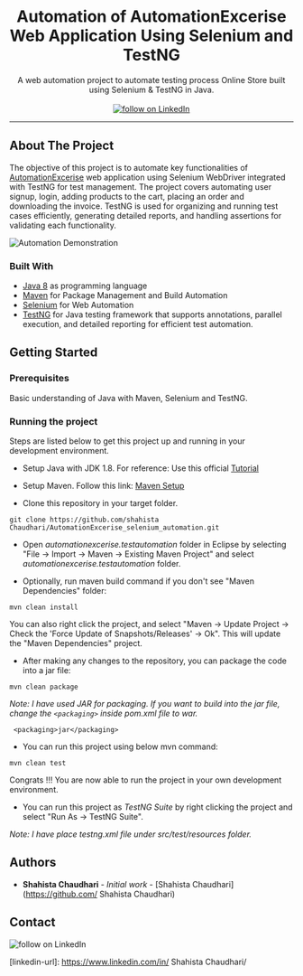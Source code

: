 <!-- PROJECT HEADER -->
<p align="center">
  <!--PROJECT TITLE AND DESCRIPTION -->
 <h1 align="center">Automation of AutomationExcerise Web Application Using Selenium and TestNG</h1>

  <p align="center">
    A web automation project to automate testing process Online Store built using Selenium & TestNG in Java.
    <br /><br/>
    <a href="https://www.linkedin.com/in/Shahista Chaudhari/">
        <img src="https://img.shields.io/badge/-LinkedIn-black.svg?style=for-the-badge&logo=linkedin&colorB=555"
            alt="follow on LinkedIn"></a>
  </p>
</p>
<hr>

<!-- ABOUT THE PROJECT -->

## About The Project
The objective of this project is to automate key functionalities of [AutomationExcerise](https://automationexercise.com/) web application using Selenium WebDriver integrated with TestNG for test management. The project covers automating user signup, login, adding products to the cart, placing an order and downloading the invoice. TestNG is used for organizing and running test cases efficiently, generating detailed reports, and handling assertions for validating each functionality.

![Automation Demonstration](./automation.gif)

### Built With
* [Java 8](https://www.oracle.com/java/technologies/javase/javase-jdk8-downloads.html) as programming language
* [Maven](https://maven.apache.org/) for Package Management and Build Automation
* [Selenium](https://www.selenium.dev/) for Web Automation
* [TestNG](https://testng.org/) for Java testing framework that supports annotations, parallel execution, and detailed reporting for efficient test automation.

<!-- GETTING STARTED -->
## Getting Started

### Prerequisites
  Basic understanding of Java with Maven, Selenium and TestNG.

### Running the project
Steps are listed below to get this project up and running in your development environment.

* Setup Java with JDK 1.8. For reference: Use this official [Tutorial](https://docs.oracle.com/javase/10/install/installation-jdk-and-jre-microsoft-windows-platforms.htm)

* Setup Maven. Follow this link: [Maven Setup](https://maven.apache.org/install.html)

* Clone this repository in your target folder.
```
git clone https://github.com/shahista Chaudhari/AutomationExcerise_selenium_automation.git
```

* Open _automationexcerise.testautomation_ folder in Eclipse by selecting "File -> Import -> Maven -> Existing Maven Project" and select _automationexcerise.testautomation_ folder. 
  
* Optionally, run maven build command if you don't see "Maven Dependencies" folder:

```
mvn clean install
```

You can also right click the project, and select "Maven -> Update Project -> Check the 'Force Update of Snapshots/Releases' -> Ok". This will update the "Maven Dependencies" project.

* After making any changes to the repository, you can package the code into a jar file:
  
```
mvn clean package
```
  
_Note: I have used JAR for packaging. If you want to build into the jar file, change the `<packaging>` inside pom.xml file to war._

```
 <packaging>jar</packaging>
```

* You can run this project using below mvn command:
  
```
mvn clean test
```

Congrats !!! You are now able to run the project in your own development environment.

* You can run this project as _TestNG Suite_ by right clicking the project and select "Run As -> TestNG Suite".

_Note: I have place *testng.xml* file under src/test/resources folder._

## Authors

* **Shahista Chaudhari** - *Initial work* - [Shahista Chaudhari](https://github.com/ Shahista Chaudhari)

## Contact
<img src="https://img.shields.io/badge/-LinkedIn-black.svg?style=for-the-badge&logo=linkedin&colorB=555"
            alt="follow on LinkedIn">

[Email_ID]: chaudharishahi@gmail.com
</a>
<!-- MARKDOWN LINKS & IMAGES -->
<!-- https://www.markdownguide.org/basic-syntax/#reference-style-links -->
[linkedin-shield]: https://img.shields.io/badge/-LinkedIn-black.svg?style=for-the-badge&logo=linkedin&colorB=555
[linkedin-url]: https://www.linkedin.com/in/ Shahista Chaudhari/
